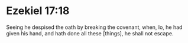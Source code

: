 # Ezekiel 17:18

Seeing he despised the oath by breaking the covenant, when, lo, he had given his hand, and hath done all these [things], he shall not escape.